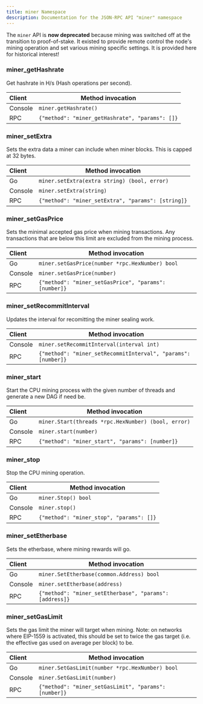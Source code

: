 ```yaml
---
title: miner Namespace
description: Documentation for the JSON-RPC API "miner" namespace
---
```


The `miner` API is **now deprecated** because mining was switched off at the transition to proof-of-stake. It existed to provide remote control the node's mining operation and set various mining specific settings. It is provided here for historical interest!

### miner_getHashrate

Get hashrate in H/s (Hash operations per second).

| Client  | Method invocation                                           |
|:--------|-------------------------------------------------------------|
| Console | `miner.getHashrate()`                                       |
| RPC     | `{"method": "miner_getHashrate", "params": []}`             |

### miner_setExtra

Sets the extra data a miner can include when miner blocks. This is capped at 32 bytes.

| Client  | Method invocation                                  |
|:--------|----------------------------------------------------|
| Go      | `miner.setExtra(extra string) (bool, error)`       |
| Console | `miner.setExtra(string)`                           |
| RPC     | `{"method": "miner_setExtra", "params": [string]}` |

### miner_setGasPrice

Sets the minimal accepted gas price when mining transactions. Any transactions that are below this limit are excluded from the mining process.

| Client  | Method invocation                                     |
|:--------|-------------------------------------------------------|
| Go      | `miner.setGasPrice(number *rpc.HexNumber) bool`       |
| Console | `miner.setGasPrice(number)`                           |
| RPC     | `{"method": "miner_setGasPrice", "params": [number]}` |

### miner_setRecommitInterval

Updates the interval for recomitting the miner sealing work.

| Client  | Method invocation                                             |
|:--------|---------------------------------------------------------------|
| Console | `miner.setRecommitInterval(interval int)`                     |
| RPC     | `{"method": "miner_setRecommitInterval", "params": [number]}` |

### miner_start

Start the CPU mining process with the given number of threads and generate a new DAG if need be.

| Client  | Method invocation                                   |
|:--------|-----------------------------------------------------|
| Go      | `miner.Start(threads *rpc.HexNumber) (bool, error)` |
| Console | `miner.start(number)`                               |
| RPC     | `{"method": "miner_start", "params": [number]}`     |

### miner_stop

Stop the CPU mining operation.

| Client  | Method invocation                            |
|:--------|----------------------------------------------|
| Go      | `miner.Stop() bool`                          |
| Console | `miner.stop()`                               |
| RPC     | `{"method": "miner_stop", "params": []}`     |

### miner_setEtherbase

Sets the etherbase, where mining rewards will go.

| Client  | Method invocation                                           |
|:--------|-------------------------------------------------------------|
| Go      | `miner.SetEtherbase(common.Address) bool`                   |
| Console | `miner.setEtherbase(address)`                               |
| RPC     | `{"method": "miner_setEtherbase", "params": [address]}`     |

### miner_setGasLimit

Sets the gas limit the miner will target when mining. Note: on networks where EIP-1559 is activated, this should be set to twice the gas target (i.e. the effective gas used on average per block) to be. 

| Client  | Method invocation                                           |
|:--------|-------------------------------------------------------------|
| Go      | `miner.SetGasLimit(number *rpc.HexNumber) bool`             |
| Console | `miner.SetGasLimit(number)`                                 |
| RPC     | `{"method": "miner_setGasLimit", "params": [number]}`       |
